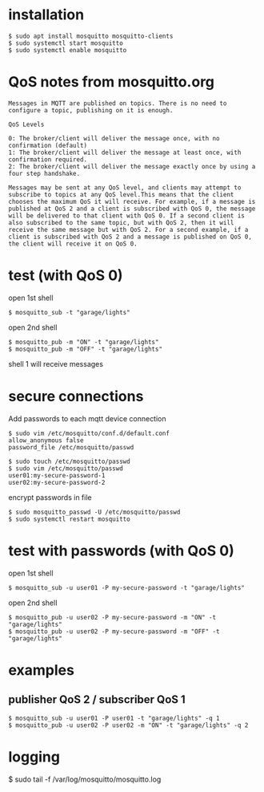 # installation
```
$ sudo apt install mosquitto mosquitto-clients
$ sudo systemctl start mosquitto
$ sudo systemctl enable mosquitto
```


# QoS notes from mosquitto.org
```
Messages in MQTT are published on topics. There is no need to configure a topic, publishing on it is enough. 

QoS Levels

0: The broker/client will deliver the message once, with no confirmation (default)
1: The broker/client will deliver the message at least once, with confirmation required.
2: The broker/client will deliver the message exactly once by using a four step handshake.

Messages may be sent at any QoS level, and clients may attempt to subscribe to topics at any QoS level.This means that the client chooses the maximum QoS it will receive. For example, if a message is published at QoS 2 and a client is subscribed with QoS 0, the message will be delivered to that client with QoS 0. If a second client is also subscribed to the same topic, but with QoS 2, then it will receive the same message but with QoS 2. For a second example, if a client is subscribed with QoS 2 and a message is published on QoS 0, the client will receive it on QoS 0.
```
# test (with QoS 0)
open 1st shell
```
$ mosquitto_sub -t "garage/lights"
```

open 2nd shell
```
$ mosquitto_pub -m "ON" -t "garage/lights"
$ mosquitto_pub -m "OFF" -t "garage/lights"
```

shell 1 will receive messages

# secure connections
Add passwords to each mqtt device connection
```
$ sudo vim /etc/mosquitto/conf.d/default.conf
allow_anonymous false
password_file /etc/mosquitto/passwd

$ sudo touch /etc/mosquitto/passwd
$ sudo vim /etc/mosquitto/passwd
user01:my-secure-password-1
user02:my-secure-password-2
```

encrypt passwords in file
```
$ sudo mosquitto_passwd -U /etc/mosquitto/passwd
$ sudo systemctl restart mosquitto
```

# test with passwords (with QoS 0)
open 1st shell
```
$ mosquitto_sub -u user01 -P my-secure-password -t "garage/lights"
```

open 2nd shell
```
$ mosquitto_pub -u user02 -P my-secure-password -m "ON" -t "garage/lights"
$ mosquitto_pub -u user02 -P my-secure-password -m "OFF" -t "garage/lights"
```

# examples

## publisher QoS 2 / subscriber QoS 1
```
$ mosquitto_sub -u user01 -P user01 -t "garage/lights" -q 1
$ mosquitto_pub -u user02 -P user02 -m "ON" -t "garage/lights" -q 2
```

# logging
$ sudo tail -f /var/log/mosquitto/mosquitto.log

